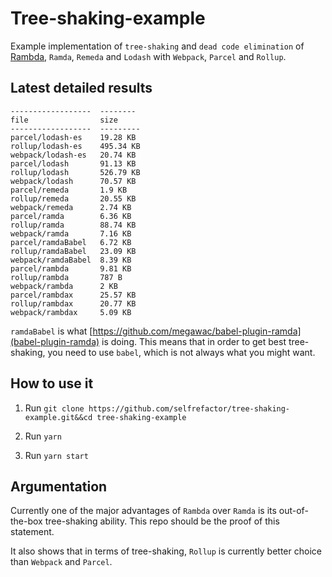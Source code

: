 # Tree-shaking-example

Example implementation of `tree-shaking` and `dead code elimination` of
[Rambda](https://github.com/selfrefactor/rambda), `Ramda`, `Remeda` and `Lodash` with `Webpack`, `Parcel` and `Rollup`.

## Latest detailed results

```
------------------  --------
file                size
------------------  ---------
parcel/lodash-es    19.28 KB
rollup/lodash-es    495.34 KB
webpack/lodash-es   20.74 KB
parcel/lodash       91.13 KB
rollup/lodash       526.79 KB
webpack/lodash      70.57 KB
parcel/remeda       1.9 KB
rollup/remeda       20.55 KB
webpack/remeda      2.74 KB
parcel/ramda        6.36 KB
rollup/ramda        88.74 KB
webpack/ramda       7.16 KB
parcel/ramdaBabel   6.72 KB
rollup/ramdaBabel   23.09 KB
webpack/ramdaBabel  8.39 KB
parcel/rambda       9.81 KB
rollup/rambda       787 B
webpack/rambda      2 KB
parcel/rambdax      25.57 KB
rollup/rambdax      20.77 KB
webpack/rambdax     5.09 KB
```

 `ramdaBabel` is what [https://github.com/megawac/babel-plugin-ramda](babel-plugin-ramda) is doing. This means that in order to get best tree-shaking, you need to use `babel`, which is not always what you might want.

## How to use it

1. Run `git clone https://github.com/selfrefactor/tree-shaking-example.git&&cd tree-shaking-example`

2. Run `yarn`

3. Run `yarn start`

## Argumentation

Currently one of the major advantages of `Rambda` over `Ramda` is its out-of-the-box tree-shaking ability. This repo should be the proof of this statement.

It also shows that in terms of tree-shaking, `Rollup` is currently better choice than `Webpack` and `Parcel`.
